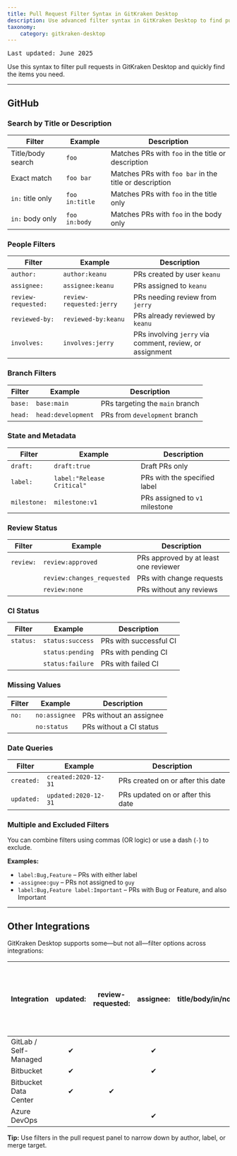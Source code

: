 ```yaml
---
title: Pull Request Filter Syntax in GitKraken Desktop
description: Use advanced filter syntax in GitKraken Desktop to find pull requests by title, author, label, branch, CI status, and more across supported integrations.
taxonomy:
    category: gitkraken-desktop
---
```

<kbd>Last updated: June 2025</kbd>

Use this syntax to filter pull requests in GitKraken Desktop and quickly find the items you need.

***

## GitHub

### Search by Title or Description

| Filter            | Example               | Description                                                        |
|------------------|-----------------------|--------------------------------------------------------------------|
| Title/body search| `foo`                 | Matches PRs with `foo` in the title or description                |
| Exact match      | `foo bar`             | Matches PRs with `foo bar` in the title or description            |
| `in:` title only | `foo in:title`        | Matches PRs with `foo` in the title only                          |
| `in:` body only  | `foo in:body`         | Matches PRs with `foo` in the body only                           |

### People Filters

| Filter             | Example               | Description                                                      |
|-------------------|-----------------------|------------------------------------------------------------------|
| `author:`          | `author:keanu`        | PRs created by user `keanu`                                     |
| `assignee:`        | `assignee:keanu`      | PRs assigned to `keanu`                                         |
| `review-requested:`| `review-requested:jerry` | PRs needing review from `jerry`                             |
| `reviewed-by:`     | `reviewed-by:keanu`   | PRs already reviewed by `keanu`                                 |
| `involves:`        | `involves:jerry`      | PRs involving `jerry` via comment, review, or assignment        |

### Branch Filters

| Filter     | Example            | Description                        |
|------------|--------------------|------------------------------------|
| `base:`    | `base:main`        | PRs targeting the `main` branch    |
| `head:`    | `head:development` | PRs from `development` branch      |

### State and Metadata

| Filter        | Example                | Description                                     |
|---------------|------------------------|-------------------------------------------------|
| `draft:`      | `draft:true`           | Draft PRs only                                 |
| `label:`      | `label:"Release Critical"` | PRs with the specified label             |
| `milestone:`  | `milestone:v1`         | PRs assigned to `v1` milestone                 |

### Review Status

| Filter  | Example                 | Description                                       |
|---------|-------------------------|---------------------------------------------------|
| `review:`| `review:approved`      | PRs approved by at least one reviewer             |
|         | `review:changes_requested`| PRs with change requests                        |
|         | `review:none`           | PRs without any reviews                           |

### CI Status

| Filter    | Example          | Description                        |
|-----------|------------------|------------------------------------|
| `status:` | `status:success` | PRs with successful CI             |
|           | `status:pending` | PRs with pending CI                |
|           | `status:failure` | PRs with failed CI                 |

### Missing Values

| Filter | Example         | Description                      |
|--------|-----------------|----------------------------------|
| `no:`  | `no:assignee`   | PRs without an assignee          |
|        | `no:status`     | PRs without a CI status          |

### Date Queries

| Filter     | Example                  | Description                          |
|------------|--------------------------|--------------------------------------|
| `created:` | `created:2020-12-31`     | PRs created on or after this date    |
| `updated:` | `updated:2020-12-31`     | PRs updated on or after this date    |

### Multiple and Excluded Filters

You can combine filters using commas (OR logic) or use a dash (`-`) to exclude.

**Examples:**
- `label:Bug,Feature` – PRs with either label
- `-assignee:guy` – PRs not assigned to `guy`
- `label:Bug,Feature label:Important` – PRs with Bug or Feature, and also Important

***

## Other Integrations

GitKraken Desktop supports some—but not all—filter options across integrations:

| Integration           | updated: | review-requested: | assignee: | title/body/in/no/created/base/head | reviewed-by, review, involves, label, milestone, draft, status |
|------------------------|:--------:|:------------------:|:---------:|:----------------------------------:|:-------------------------------------------------------------:|
| GitLab / Self-Managed | ✔        |                    | ✔        | ✔                                  |                                                               |
| Bitbucket             | ✔        |                    | ✔        | ✔                                  |                                                               |
| Bitbucket Data Center | ✔        | ✔                  |          | ✔                                  |                                                               |
| Azure DevOps          |          |                    | ✔        | ✔                                  |                                                               |

<div class='callout callout--basic'>
  <p><strong>Tip:</strong> Use filters in the pull request panel to narrow down by author, label, or merge target.</p>
</div>
